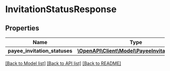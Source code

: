 # InvitationStatusResponse

## Properties
Name | Type | Description | Notes
------------ | ------------- | ------------- | -------------
**payee_invitation_statuses** | [**\OpenAPI\Client\Model\PayeeInvitationStatus[]**](PayeeInvitationStatus.md) |  | 

[[Back to Model list]](../README.md#documentation-for-models) [[Back to API list]](../README.md#documentation-for-api-endpoints) [[Back to README]](../README.md)


